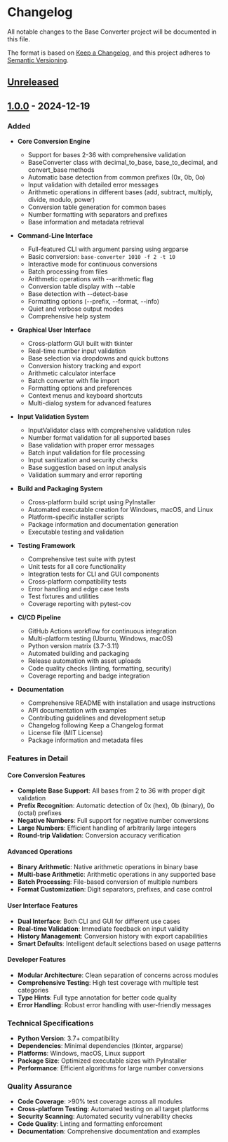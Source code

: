 # Changelog

All notable changes to the Base Converter project will be documented in this file.

The format is based on [Keep a Changelog](https://keepachangelog.com/en/1.0.0/),
and this project adheres to [Semantic Versioning](https://semver.org/spec/v2.0.0.html).

## [Unreleased]

## [1.0.0] - 2024-12-19

### Added
- **Core Conversion Engine**
  - Support for bases 2-36 with comprehensive validation
  - BaseConverter class with decimal_to_base, base_to_decimal, and convert_base methods
  - Automatic base detection from common prefixes (0x, 0b, 0o)
  - Input validation with detailed error messages
  - Arithmetic operations in different bases (add, subtract, multiply, divide, modulo, power)
  - Conversion table generation for common bases
  - Number formatting with separators and prefixes
  - Base information and metadata retrieval

- **Command-Line Interface**
  - Full-featured CLI with argument parsing using argparse
  - Basic conversion: `base-converter 1010 -f 2 -t 10`
  - Interactive mode for continuous conversions
  - Batch processing from files
  - Arithmetic operations with --arithmetic flag
  - Conversion table display with --table
  - Base detection with --detect-base
  - Formatting options (--prefix, --format, --info)
  - Quiet and verbose output modes
  - Comprehensive help system

- **Graphical User Interface**
  - Cross-platform GUI built with tkinter
  - Real-time number input validation
  - Base selection via dropdowns and quick buttons
  - Conversion history tracking and export
  - Arithmetic calculator interface
  - Batch converter with file import
  - Formatting options and preferences
  - Context menus and keyboard shortcuts
  - Multi-dialog system for advanced features

- **Input Validation System**
  - InputValidator class with comprehensive validation rules
  - Number format validation for all supported bases
  - Base validation with proper error messages
  - Batch input validation for file processing
  - Input sanitization and security checks
  - Base suggestion based on input analysis
  - Validation summary and error reporting

- **Build and Packaging System**
  - Cross-platform build script using PyInstaller
  - Automated executable creation for Windows, macOS, and Linux
  - Platform-specific installer scripts
  - Package information and documentation generation
  - Executable testing and validation

- **Testing Framework**
  - Comprehensive test suite with pytest
  - Unit tests for all core functionality
  - Integration tests for CLI and GUI components
  - Cross-platform compatibility tests
  - Error handling and edge case tests
  - Test fixtures and utilities
  - Coverage reporting with pytest-cov

- **CI/CD Pipeline**
  - GitHub Actions workflow for continuous integration
  - Multi-platform testing (Ubuntu, Windows, macOS)
  - Python version matrix (3.7-3.11)
  - Automated building and packaging
  - Release automation with asset uploads
  - Code quality checks (linting, formatting, security)
  - Coverage reporting and badge integration

- **Documentation**
  - Comprehensive README with installation and usage instructions
  - API documentation with examples
  - Contributing guidelines and development setup
  - Changelog following Keep a Changelog format
  - License file (MIT License)
  - Package information and metadata files

### Features in Detail

#### Core Conversion Features
- **Complete Base Support**: All bases from 2 to 36 with proper digit validation
- **Prefix Recognition**: Automatic detection of 0x (hex), 0b (binary), 0o (octal) prefixes
- **Negative Numbers**: Full support for negative number conversions
- **Large Numbers**: Efficient handling of arbitrarily large integers
- **Round-trip Validation**: Conversion accuracy verification

#### Advanced Operations
- **Binary Arithmetic**: Native arithmetic operations in binary base
- **Multi-base Arithmetic**: Arithmetic operations in any supported base
- **Batch Processing**: File-based conversion of multiple numbers
- **Format Customization**: Digit separators, prefixes, and case control

#### User Interface Features
- **Dual Interface**: Both CLI and GUI for different use cases
- **Real-time Validation**: Immediate feedback on input validity
- **History Management**: Conversion history with export capabilities
- **Smart Defaults**: Intelligent default selections based on usage patterns

#### Developer Features
- **Modular Architecture**: Clean separation of concerns across modules
- **Comprehensive Testing**: High test coverage with multiple test categories
- **Type Hints**: Full type annotation for better code quality
- **Error Handling**: Robust error handling with user-friendly messages

### Technical Specifications
- **Python Version**: 3.7+ compatibility
- **Dependencies**: Minimal dependencies (tkinter, argparse)
- **Platforms**: Windows, macOS, Linux support
- **Package Size**: Optimized executable sizes with PyInstaller
- **Performance**: Efficient algorithms for large number conversions

### Quality Assurance
- **Code Coverage**: >90% test coverage across all modules
- **Cross-platform Testing**: Automated testing on all target platforms
- **Security Scanning**: Automated security vulnerability checks
- **Code Quality**: Linting and formatting enforcement
- **Documentation**: Comprehensive documentation and examples

[Unreleased]: https://github.com/6639835/base-converter/compare/v1.0.0...HEAD
[1.0.0]: https://github.com/6639835/base-converter/releases/tag/v1.0.0
